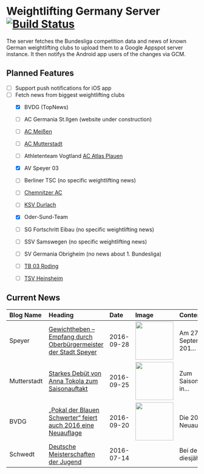 # Weightlifting Germany Server [![Build Status](https://travis-ci.org/WGierke/weightlifting_germany_server.svg?branch=master)](https://travis-ci.org/WGierke/weightlifting_germany_server)

The server fetches the Bundesliga competition data and news of known German weightlifting clubs to upload them to a Google Appspot server instance.
It then notifys the Android app users of the changes via GCM.

## Planned Features
- [ ] Support push notifications for iOS app  
- [ ] Fetch news from biggest weightlifting clubs
    - [X] BVDG (TopNews)
    - [ ] AC Germania St.Ilgen (website under construction)
    - [ ] [AC Meißen](http://www.ac-meissen.de/index.php?start=1)
    - [ ] [AC Mutterstadt](http://www.ac-mutterstadt.de/index.php?start=1)
    - [ ] Athletenteam Vogtland [AC Atlas Plauen](https://acatlas.wordpress.com/)
    - [X] AV Speyer 03
    - [ ] Berliner TSC (no specific weightlifting news)
    - [ ] [Chemnitzer AC](http://chemnitzer-athletenclub.de/aktuelles/news/page/1/)
    - [ ] [KSV Durlach](http://ksvdurlach.de/news?page_n54=1)
    - [X] Oder-Sund-Team
    - [ ] SG Fortschritt Eibau (no specific weightlifting news)
    - [ ] SSV Samswegen (no specific weightlifting news)
    - [ ] SV Germania Obrigheim (no news about 1. Bundesliga)
    - [ ] [TB 03 Roding](http://www.tb03-gewichtheben.de/page/1/)
    - [ ] [TSV Heinsheim](http://gewichtheben.tsv-heinsheim.de/index.php?start=1)


## Current News

| Blog Name   | Heading                                                                                                                                                                                | Date       | Image                                                                                                          | Content                 |
|:------------|:---------------------------------------------------------------------------------------------------------------------------------------------------------------------------------------|:-----------|:---------------------------------------------------------------------------------------------------------------|:------------------------|
| Speyer      | [Gewichtheben – Empfang durch Oberbürgermeister der Stadt Speyer](http://www.av03-speyer.de/2016/09/gewichtheben-empfang-durch-oberbuergermeister-herrn-eger/)                         | 2016-09-28 | <img src='http://www.av03-speyer.de/wp-content/uploads/2016/09/IMG_7320-1024x576.jpg' width='100px'/>          | Am 27. September 201... |
| Mutterstadt | [Starkes Debüt von Anna Tokola zum Saisonauftakt](http://www.ac-mutterstadt.de/index.php?start=0&heading=Starkes%20Deb%C3%BCt%20von%20Anna%20Tokola%20zum%20Saisonauftakt1474754400.0) | 2016-09-25 | <img src='http://www.ac-mutterstadt.de//images/AC_AV.jpg' width='100px'/>                                      | Zum Saisonauftakt in... |
| BVDG        | [„Pokal der Blauen Schwerter“ feiert auch 2016 eine Neuauflage](http://www.german-weightlifting.de/pokal-der-blauen-schwerter-feiert-auch-2016-eine-neuauflage/)                       | 2016-09-20 | <img src='http://www.german-weightlifting.de/wp-content/uploads/2016/09/PdBS_Max-Lang_12_.jpg' width='100px'/> | Die 2016er Neuauflag... |
| Schwedt     | [Deutsche Meisterschaften der Jugend](http://gewichtheben.blauweiss65-schwedt.de/?p=7331)                                                                                              | 2016-07-14 |                                                                                                                | Bei den diesjährigen... |